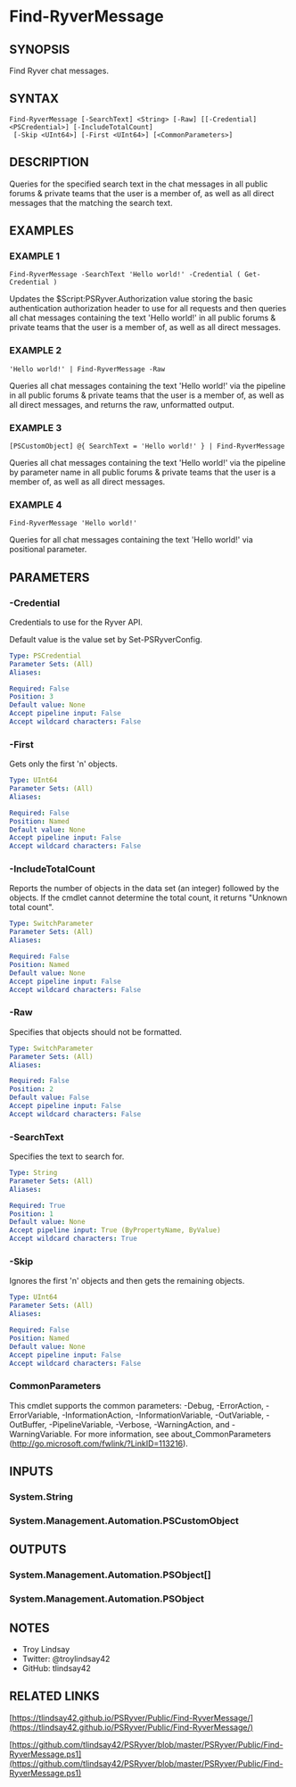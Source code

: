 # Find-RyverMessage

## SYNOPSIS
Find Ryver chat messages.

## SYNTAX

```
Find-RyverMessage [-SearchText] <String> [-Raw] [[-Credential] <PSCredential>] [-IncludeTotalCount]
 [-Skip <UInt64>] [-First <UInt64>] [<CommonParameters>]
```

## DESCRIPTION
Queries for the specified search text in the chat messages in all public
forums & private teams that the user is a member of, as well as all direct
messages that the matching the search text.

## EXAMPLES

### EXAMPLE 1
```
Find-RyverMessage -SearchText 'Hello world!' -Credential ( Get-Credential )
```

Updates the $Script:PSRyver.Authorization value storing the basic
authentication authorization header to use for all requests and then queries
all chat messages containing the text 'Hello world!' in all public forums &
private teams that the user is a member of, as well as all direct messages.

### EXAMPLE 2
```
'Hello world!' | Find-RyverMessage -Raw
```

Queries all chat messages containing the text 'Hello world!' via the pipeline
in all public forums & private teams that the user is a member of, as well as
all direct messages, and returns the raw, unformatted output.

### EXAMPLE 3
```
[PSCustomObject] @{ SearchText = 'Hello world!' } | Find-RyverMessage
```

Queries all chat messages containing the text 'Hello world!' via the pipeline
by parameter name in all public forums & private teams that the user is a
member of, as well as all direct messages.

### EXAMPLE 4
```
Find-RyverMessage 'Hello world!'
```

Queries for all chat messages containing the text 'Hello world!' via positional
parameter.

## PARAMETERS

### -Credential
Credentials to use for the Ryver API.

Default value is the value set by Set-PSRyverConfig.

```yaml
Type: PSCredential
Parameter Sets: (All)
Aliases:

Required: False
Position: 3
Default value: None
Accept pipeline input: False
Accept wildcard characters: False
```

### -First
Gets only the first 'n' objects.

```yaml
Type: UInt64
Parameter Sets: (All)
Aliases:

Required: False
Position: Named
Default value: None
Accept pipeline input: False
Accept wildcard characters: False
```

### -IncludeTotalCount
Reports the number of objects in the data set (an integer) followed by the objects. If
the cmdlet cannot determine the total count, it returns "Unknown total count".

```yaml
Type: SwitchParameter
Parameter Sets: (All)
Aliases:

Required: False
Position: Named
Default value: None
Accept pipeline input: False
Accept wildcard characters: False
```

### -Raw
Specifies that objects should not be formatted.

```yaml
Type: SwitchParameter
Parameter Sets: (All)
Aliases:

Required: False
Position: 2
Default value: False
Accept pipeline input: False
Accept wildcard characters: False
```

### -SearchText
Specifies the text to search for.

```yaml
Type: String
Parameter Sets: (All)
Aliases:

Required: True
Position: 1
Default value: None
Accept pipeline input: True (ByPropertyName, ByValue)
Accept wildcard characters: True
```

### -Skip
Ignores the first 'n' objects and then gets the remaining objects.

```yaml
Type: UInt64
Parameter Sets: (All)
Aliases:

Required: False
Position: Named
Default value: None
Accept pipeline input: False
Accept wildcard characters: False
```

### CommonParameters
This cmdlet supports the common parameters: -Debug, -ErrorAction, -ErrorVariable, -InformationAction, -InformationVariable, -OutVariable, -OutBuffer, -PipelineVariable, -Verbose, -WarningAction, and -WarningVariable.
For more information, see about_CommonParameters (http://go.microsoft.com/fwlink/?LinkID=113216).

## INPUTS

### System.String

### System.Management.Automation.PSCustomObject

## OUTPUTS

### System.Management.Automation.PSObject[]

### System.Management.Automation.PSObject

## NOTES
- Troy Lindsay
- Twitter: @troylindsay42
- GitHub: tlindsay42

## RELATED LINKS

[https://tlindsay42.github.io/PSRyver/Public/Find-RyverMessage/](https://tlindsay42.github.io/PSRyver/Public/Find-RyverMessage/)

[https://github.com/tlindsay42/PSRyver/blob/master/PSRyver/Public/Find-RyverMessage.ps1](https://github.com/tlindsay42/PSRyver/blob/master/PSRyver/Public/Find-RyverMessage.ps1)

